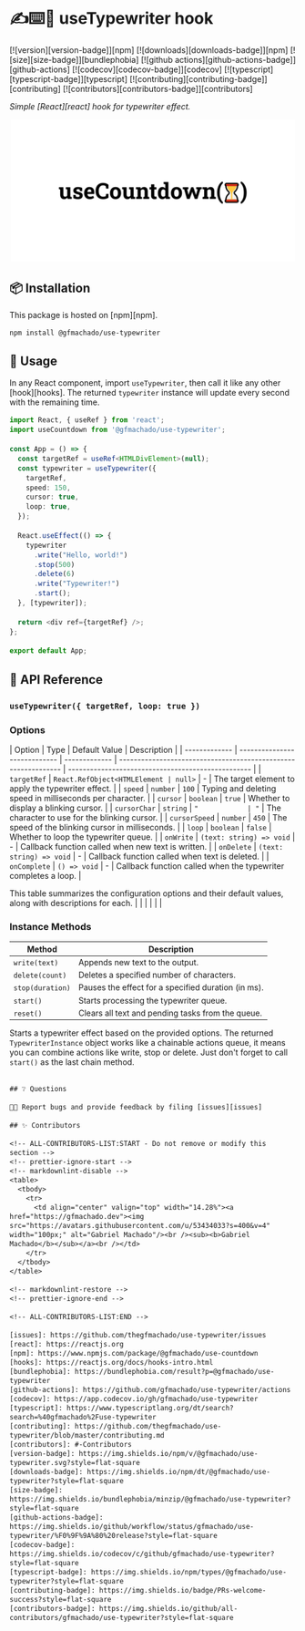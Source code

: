 # ✍️⌨️📜 useTypewriter hook

[![version][version-badge]][npm]
[![downloads][downloads-badge]][npm]
[![size][size-badge]][bundlephobia]
[![github actions][github-actions-badge]][github-actions]
[![codecov][codecov-badge]][codecov]
[![typescript][typescript-badge]][typescript]
[![contributing][contributing-badge]][contributing]
[![contributors][contributors-badge]][contributors]

_Simple [React][react] hook for typewriter effect._

<p align="center">
    <a href="https://www.npmjs.com/package/@gfmachado/use-typewriter">
        <img alt="next link" src="./images/github.png" width="500">
    </a>
</p>

## 📦 Installation

This package is hosted on [npm][npm].

```bash
npm install @gfmachado/use-typewriter
```

## 🔧 Usage

In any React component, import `useTypewriter`, then call it like any other [hook][hooks]. The returned `typewriter` instance will update every second with the remaining time.

```typescript
import React, { useRef } from 'react';
import useCountdown from '@gfmachado/use-typewriter';

const App = () => {
  const targetRef = useRef<HTMLDivElement>(null);
  const typewriter = useTypewriter({
    targetRef,
    speed: 150,
    cursor: true,
    loop: true,
  });

  React.useEffect(() => {
    typewriter
      .write("Hello, world!")
      .stop(500)
      .delete(6)
      .write("Typewriter!")
      .start();
  }, [typewriter]);

  return <div ref={targetRef} />;
};

export default App;
```

## 📖 API Reference

### `useTypewriter({ targetRef, loop: true })`

### Options

| Option        | Type                         | Default Value | Description                                                    |
| ------------- | ---------------------------- | ------------- | -------------------------------------------------------------- | -------------------------------------------------- |
| `targetRef`   | `React.RefObject<HTMLElement | null>`        | -                                                              | The target element to apply the typewriter effect. |
| `speed`       | `number`                     | `100`         | Typing and deleting speed in milliseconds per character.       |
| `cursor`      | `boolean`                    | `true`        | Whether to display a blinking cursor.                          |
| `cursorChar`  | `string`                     | `"            | "`                                                             | The character to use for the blinking cursor.      |
| `cursorSpeed` | `number`                     | `450`         | The speed of the blinking cursor in milliseconds.              |
| `loop`        | `boolean`                    | `false`       | Whether to loop the typewriter queue.                          |
| `onWrite`     | `(text: string) => void`     | -             | Callback function called when new text is written.             |
| `onDelete`    | `(text: string) => void`     | -             | Callback function called when text is deleted.                 |
| `onComplete`  | `() => void`                 | -             | Callback function called when the typewriter completes a loop. |

This table summarizes the configuration options and their default values, along with descriptions for each. | | | | | |

### Instance Methods

| Method           | Description                                         |
| ---------------- | --------------------------------------------------- |
| `write(text)`    | Appends new text to the output.                     |
| `delete(count)`  | Deletes a specified number of characters.           |
| `stop(duration)` | Pauses the effect for a specified duration (in ms). |
| `start()`        | Starts processing the typewriter queue.             |
| `reset()`        | Clears all text and pending tasks from the queue.   |

Starts a typewriter effect based on the provided options. The returned `TypewriterInstance` object works like a chainable actions queue, it means you can combine actions like write, stop or delete. Just don't forget to call `start()` as the last chain method.

```

## ❔ Questions

🐛📢 Report bugs and provide feedback by filing [issues][issues]

## ✨ Contributors

<!-- ALL-CONTRIBUTORS-LIST:START - Do not remove or modify this section -->
<!-- prettier-ignore-start -->
<!-- markdownlint-disable -->
<table>
  <tbody>
    <tr>
      <td align="center" valign="top" width="14.28%"><a href="https://gfmachado.dev"><img src="https://avatars.githubusercontent.com/u/53434033?s=400&v=4" width="100px;" alt="Gabriel Machado"/><br /><sub><b>Gabriel Machado</b></sub></a><br /></td>
    </tr>
  </tbody>
</table>

<!-- markdownlint-restore -->
<!-- prettier-ignore-end -->

<!-- ALL-CONTRIBUTORS-LIST:END -->

[issues]: https://github.com/thegfmachado/use-typewriter/issues
[react]: https://reactjs.org
[npm]: https://www.npmjs.com/package/@gfmachado/use-countdown
[hooks]: https://reactjs.org/docs/hooks-intro.html
[bundlephobia]: https://bundlephobia.com/result?p=@gfmachado/use-typewriter
[github-actions]: https://github.com/gfmachado/use-typewriter/actions
[codecov]: https://app.codecov.io/gh/gfmachado/use-typewriter
[typescript]: https://www.typescriptlang.org/dt/search?search=%40gfmachado%2Fuse-typewriter
[contributing]: https://github.com/thegfmachado/use-typewriter/blob/master/contributing.md
[contributors]: #-Contributors
[version-badge]: https://img.shields.io/npm/v/@gfmachado/use-typewriter.svg?style=flat-square
[downloads-badge]: https://img.shields.io/npm/dt/@gfmachado/use-typewriter?style=flat-square
[size-badge]: https://img.shields.io/bundlephobia/minzip/@gfmachado/use-typewriter?style=flat-square
[github-actions-badge]: https://img.shields.io/github/workflow/status/gfmachado/use-typewriter/%F0%9F%9A%80%20release?style=flat-square
[codecov-badge]: https://img.shields.io/codecov/c/github/gfmachado/use-typewriter?style=flat-square
[typescript-badge]: https://img.shields.io/npm/types/@gfmachado/use-typewriter?style=flat-square
[contributing-badge]: https://img.shields.io/badge/PRs-welcome-success?style=flat-square
[contributors-badge]: https://img.shields.io/github/all-contributors/gfmachado/use-typewriter?style=flat-square
```
